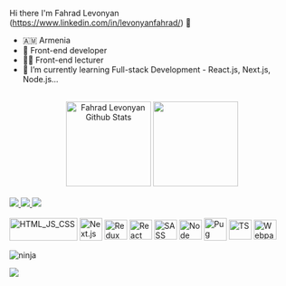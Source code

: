 Hi there I'm Fahrad Levonyan (https://www.linkedin.com/in/levonyanfahrad/) 👋

- 🇦🇲 Armenia
- 🚀 Front-end developer
- 👨‍🏫 Front-end lecturer
- 🌱 I’m currently learning Full-stack Development - React.js, Next.js, Node.js...

 <br />
<div align="center"> 
 <img height="150em" alt = "Fahrad Levonyan Github Stats" src="https://github-readme-stats.vercel.app/api?username=fahrad20&show_icons=true&theme=algolia&include_all_commits=true&count_private=true"/>
  <img height="150em" src="https://github-readme-stats.vercel.app/api/top-langs/?username=fahrad20&layout=compact&langs_count=5&theme=algolia"/>
</div>

<br />
<a href="https://www.linkedin.com/in/levonyanfahrad">
<img src="https://img.shields.io/badge/linkedin%20-%230077B5.svg?&style=for-the-badge&logo=linkedin&logoColor=white"/>
</a>
<a href="mailto:levonyanfahrad20@gmail.com">
<img src="https://img.shields.io/badge/-Gmail-%23333?style=for-the-badge&logo=gmail&logoColor=white" target="_blank">
</a>
<a href="https://github.com/Fahrad20/Fahrad20.github.io/blob/main/FAHRAD_LEVONYAN_CV.pdf" download="Fahrad Levonyan - CV" target="_blank">
<img src="https://github.com/Fahrad20/Fahrad20.github.io/blob/main/cv.png">
</a>

 <br />

<div align="left"> 
  <div style="display: inline_block"><br>
    <img align="center" alt="HTML_JS_CSS" height="40" width="120" src="https://github.com/Fahrad20/Fahrad20.github.io/blob/main/html_css_js.png"/>
    <img align="center" alt="Next.js" height="40" width="40" src="https://github.com/Fahrad20/Fahrad20.github.io/blob/main/next.webp"/>
    <img align="center" alt="Redux" height="35" width="40" src="https://github.com/Fahrad20/Fahrad20.github.io/blob/main/redux.png"/>
    <img align="center" alt="React" height="35" width="40" src="https://github.com/Fahrad20/Fahrad20.github.io/blob/main/react.png"/>
    <img align="center" alt="SASS" height="35" width="40" src="https://github.com/Fahrad20/Fahrad20.github.io/blob/main/sass.png"/>
    <img align="center" alt="Node" height="35" width="40" src="https://github.com/Fahrad20/Fahrad20.github.io/blob/main/node.png"/>
    <img align="center" alt="Pug" height="40" width="40" src="https://github.com/Fahrad20/Fahrad20.github.io/blob/main/pug.png"/>
    <img align="center" alt="TS" height="35" width="40" src="https://github.com/Fahrad20/Fahrad20.github.io/blob/main/ts.png"/>
    <img align="center" alt="Webpack" height="35" width="40" src="https://github.com/Fahrad20/Fahrad20.github.io/blob/main/webpack.png"/>
 </div>
</div>

<br />
<img alt='ninja' src='https://github.com/Fahrad20/Fahrad20.github.io/blob/main/ninja.gif'/>

![](https://komarev.com/ghpvc/?username=fahrad20&color=blueviolet&style=flat-square)
